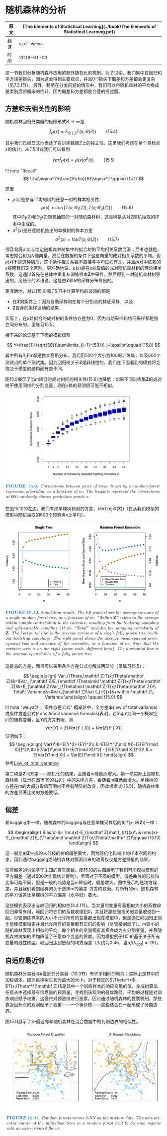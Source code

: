 # 随机森林的分析

| 原文   | [The Elements of Statistical Learning](../book/The Elements of Statistical Learning.pdf) |
| ---- | ---------------------------------------- |
| 翻译   | szcf-weiya                               |
| 时间   | 2018-01-03                              |

这一节我们分析随机森林应用的额外随机化的机制。为了讨论，我们集中在回归和平方误差损失，因为这会得到主要观点，并且0-1损失下偏差和方差都会更复杂（见7.3.1节）。另外，甚至在分类问题的情形中，我们可以将随机森林的平均看成是类别后验概率的估计，因为偏差和方差都是合适的描述器。

## 方差和去相关性的影响

随机森林回归分类器的极限形式$B\rightarrow \infty$是

$$
\hat f_{rf}(x)=E_{\Theta\mid Z}T(x;\Theta(Z))\qquad (15.4)
$$

其中我们已经显式地表达了在训练数据$Z$上的独立性。这里我们考虑在单个目标点$x$的估计。从(15.1)式我们可以看到

$$
Var\hat f_{rf}(x)=\rho(x)\sigma^2(x)\qquad (15.5)
$$

!!! note "Recall"
    $$
    \rho\sigma^2+\frac{1-\rho}{B}\sigma^2 \qquad (15.1)
    $$

这里

- $\rho(x)$是参与平均的树的任意一对的样本相关性:
$$
\rho(x)=corr[T(x;\Theta_1(Z)),T(x;\Theta_2(Z))]\qquad (15.6)
$$
其中$\Theta_1(Z)$和$\Theta_2(Z)$随机抽取的一对随机森林树，这些树是从对$Z$随机抽取的样本中生成的。
- $\sigma^2(x)$是任意随机抽出的单棵树的样本方差
$$
\sigma^2(x)=Var T(x;\Theta(Z))\qquad (15.7)
$$

很容易将$\rho(x)$与给定随机森林树集中的拟合树的平均相关系数混淆；后者也就是，考虑拟合树为$N$维向量，然后在数据的条件下这些向量的成对相关系数的平均。但$\rho(x)$不是这种情形，这个条件相关系数不直接与平均过程有关，并且$\rho(x)$中依赖的$x$提醒我们这个区别。更准确地说，$\rho(x)$是在$x$处取值的成对随机森林树的理论相关系数，这通过首先在总体中重复从训练样本$\mathbf Z$中采样，然后得到一对随机森林树导出的。用统计的术语说，这是由$\mathbf Z$和$\Theta$的采样分布导出的。

更准确地，对式(15.6)和(15.7)中计算平均的波动的都是

- 在$\mathbf Z$的条件上：因为自助采样和在每个分割点的特征采样，以及
- $\mathbf Z$自身的采样波动的结果

实际上，在$x$处拟合的成对树的条件协方差为0，因为自助采样和特征采样都是独立同分布的，见练习15.5。

接下来的论证基于下面的模拟模型

$$
Y=\frac{1}{\sqrt{50}}\sum\limits_{j=1}^{50}X_j+\epsilon\qquad (15.8)
$$

其中所有$X_j$和$\epsilon$都是独立高斯分布。我们用500个大小为100的训练集，以及600个测试点的单个测试集。因为回归树关于$\mathbf Z$是非线性的，我们在下面看到的模式将会取决于模型的结构而有些不同。

图15.9展示了当$m$降低时成对树间的相关性(15.6)也降低：如果不同训练集$\mathbf Z$的成对树不使用同样的分割变量，则在$x$处的预测很可能不相似。

![](../img/15/fig15.9.png)

在图15.10的左边，我们考虑单棵树预测的方差，$VarT(x;\Theta(\mathbf Z))$（在从我们模拟的模型中随机抽取的600个预测点$x$上平均）。

![](../img/15/fig15.10.png)

这是总的方差，而且可以采用条件方差公式分解成两部分（见练习15.5）：

$$
\begin{align}
Var_{\Theta,\mathbf Z}T(x;\Theta(\mathbf Z))&=&Var_{\mathbf Z}E_{\mathbf \Theta\mid \mathbf Z}T(x;\Theta(\mathbf Z))&+E_{\mathbf Z}Var_{\Theta\mid \mathbf Z}T(x;\Theta(\mathbf Z))\\
Total\; Variance&=&Var_{\mathbf Z}\hat f_{rf}(x)&+within-\mathbf Z\; Variance
\end{align}
\qquad (15.9)
$$

!!! note "weiya注： 条件方差公式"
    概率论中，全方差率(law of total variance)或条件方差公式(conditional variance formulas)表明，若$X$与$Y$为同一个概率空间的随机变量，且$Y$的方差有限，则
    $$
    Var(Y)=E(Var(Y\mid X))+Var(E(Y\mid X))
    $$
    证明如下：
    $$
    \begin{align}
    Var(Y)&=E(Y^2)-(EY)^2\\
    &=E(E(Y^2\mid X))-[E(E(Y\mid X))]^2\\
    &=E(Var(Y\mid X)+(E(Y\mid X))^2) - [E(E(Y\mid X))]^2\\
    & = E(Var(Y\mid X)) + Var(E(Y\mid X))
    \end{align}
    $$
    参考[Law_of_total_variance](https://en.wikipedia.org/wiki/Law_of_total_variance)


第二项是$\mathbf Z$间方差——随机化的结果，会随着$m$降低而增大。第一项实际上是随机森林集（显示在图15.19的右边）中的采样方差，会随着$m$降低而增大。单棵树的方差在$m$的大部分取值范围内不会有明显的改变，因此根据式(15.5)，随机森林集的方差显著比树的方差要低。

## 偏差

和bagging中一样，随机森林的bagging与任意单棵采样后的树$T(x;\Theta(\mathbf Z))$一样：

$$
\begin{align}
Bias(x) &= \mu(x)-E_{\mathbf Z}\hat f_{rf}(x)\\
&=\mu(x)-E_{\mathbf Z}E_{\Theta\mid \mathbf Z}T(x;\Theta(\mathbf Z))\qquad (15.10)
\end{align}
$$

这一般比由$\mathbf Z$生成的未剪枝的树的偏差要大，因为随机化和减小的样本空间的约束。因此通过bagging或随机森林对预测带来的改善仅仅是方差降低的结果。

任意偏差的讨论基于未知的真实函数。图15.10的右图展示了我们可加模拟模型的平方偏差（通过500次实现估计得到）。尽管对于不同的模型，偏差曲线的形状和比率可能不同，但是一般的趋势是当$m$降低时，偏差增大。图中展示的是均方误差，并且我们看到经典的关于选择$m$的偏差-方差的权衡。对所有的$m$，随机森林的平方偏差比单棵树的平方偏差（水平线）要大。

这些模式表现出与岭回归的相似性(3.4.1节)。当大量的变量有着相似大小的系数岭回归非常有用，岭回归将它们的系数收缩到0，并且将那些强相关的变量收缩到一起。尽管训练样本的大小不允许所有的变量都出现在模型中，但是通过岭回归正则化能使模型稳定并且允许所有的变量都有它们的影响（尽管被削弱了）。$m$较小的随机森林表现出相似的平均。每个相关的变量都有其机会成为主分割变量，并且随机森林树集的平均降低了任意单个变量的贡献。因为模拟例子(15.8)基于关于所有变量的线性模型，岭回归达到更低的均方误差（大约为0.45，当$df(\lambda_{opt})\approx 29$）。

## 自适应最近邻

随机森林分类器与$k$最近邻分类器（13.3节）有许多相同的地方；实际上是其中的加权版本。因为每棵树生长为最大的大小，对于特定的$\Theta^\*$，$T(x;\Theta^\*(\mathbf Z))$是其中一个训练样本的响应变量的值。生成树算法任意从中选择最有信息量的预测量，寻找到该观测的最优路径。平均的过程是对训练响应赋予权重，这最终对预测值进行投票。因此通过随机森林的投票机制，那些靠近目标点的观测赋予了权重——一个等价核——这些结合在一起形成了分类边界。

图15.11展示了3-最近邻和随机森林在混合数据中的判别边界的相似性。

![](../img/15/fig15.11.png)

